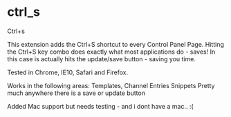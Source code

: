 ctrl_s
======

Ctrl+s

This extension adds the Ctrl+S shortcut to every Control Panel Page. Hitting the Ctrl+S key combo does exactly what most applications do - saves! In this case is actually hits the update/save button - saving you time.

Tested in Chrome, IE10, Safari and Firefox. 

Works in the following areas:
Templates,
Channel Entries
Snippets
Pretty much anywhere there is a save or update button

Added Mac support but needs testing - and i dont have a mac.. :(